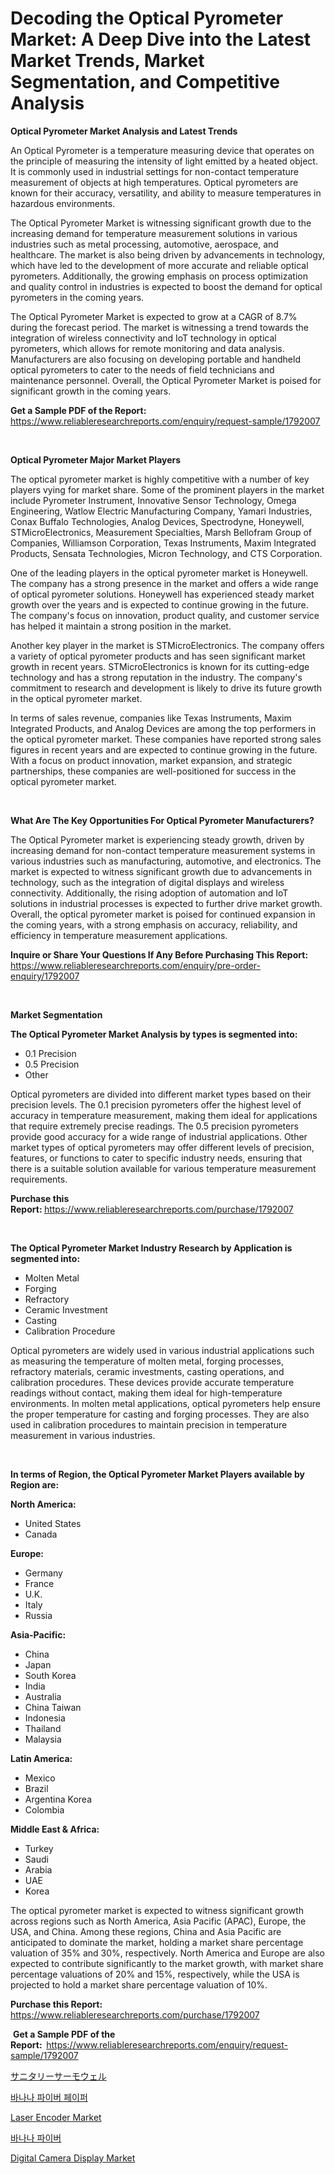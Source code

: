 <p><h1>Decoding the Optical Pyrometer Market: A Deep Dive into the Latest Market Trends, Market Segmentation, and Competitive Analysis</h1></p><p><strong>Optical Pyrometer Market Analysis and Latest Trends</strong></p>
<p><p>An Optical Pyrometer is a temperature measuring device that operates on the principle of measuring the intensity of light emitted by a heated object. It is commonly used in industrial settings for non-contact temperature measurement of objects at high temperatures. Optical pyrometers are known for their accuracy, versatility, and ability to measure temperatures in hazardous environments.</p><p>The Optical Pyrometer Market is witnessing significant growth due to the increasing demand for temperature measurement solutions in various industries such as metal processing, automotive, aerospace, and healthcare. The market is also being driven by advancements in technology, which have led to the development of more accurate and reliable optical pyrometers. Additionally, the growing emphasis on process optimization and quality control in industries is expected to boost the demand for optical pyrometers in the coming years.</p><p>The Optical Pyrometer Market is expected to grow at a CAGR of 8.7% during the forecast period. The market is witnessing a trend towards the integration of wireless connectivity and IoT technology in optical pyrometers, which allows for remote monitoring and data analysis. Manufacturers are also focusing on developing portable and handheld optical pyrometers to cater to the needs of field technicians and maintenance personnel. Overall, the Optical Pyrometer Market is poised for significant growth in the coming years.</p></p>
<p><strong>Get a Sample PDF of the Report:&nbsp;</strong> <a href="https://www.reliableresearchreports.com/enquiry/request-sample/1792007">https://www.reliableresearchreports.com/enquiry/request-sample/1792007</a></p>
<p>&nbsp;</p>
<p><strong>Optical Pyrometer Major Market Players</strong></p>
<p><p>The optical pyrometer market is highly competitive with a number of key players vying for market share. Some of the prominent players in the market include Pyrometer Instrument, Innovative Sensor Technology, Omega Engineering, Watlow Electric Manufacturing Company, Yamari Industries, Conax Buffalo Technologies, Analog Devices, Spectrodyne, Honeywell, STMicroElectronics, Measurement Specialties, Marsh Bellofram Group of Companies, Williamson Corporation, Texas Instruments, Maxim Integrated Products, Sensata Technologies, Micron Technology, and CTS Corporation.</p><p>One of the leading players in the optical pyrometer market is Honeywell. The company has a strong presence in the market and offers a wide range of optical pyrometer solutions. Honeywell has experienced steady market growth over the years and is expected to continue growing in the future. The company's focus on innovation, product quality, and customer service has helped it maintain a strong position in the market.</p><p>Another key player in the market is STMicroElectronics. The company offers a variety of optical pyrometer products and has seen significant market growth in recent years. STMicroElectronics is known for its cutting-edge technology and has a strong reputation in the industry. The company's commitment to research and development is likely to drive its future growth in the optical pyrometer market.</p><p>In terms of sales revenue, companies like Texas Instruments, Maxim Integrated Products, and Analog Devices are among the top performers in the optical pyrometer market. These companies have reported strong sales figures in recent years and are expected to continue growing in the future. With a focus on product innovation, market expansion, and strategic partnerships, these companies are well-positioned for success in the optical pyrometer market.</p></p>
<p>&nbsp;</p>
<p><strong>What Are The Key Opportunities For Optical Pyrometer Manufacturers?</strong></p>
<p><p>The Optical Pyrometer market is experiencing steady growth, driven by increasing demand for non-contact temperature measurement systems in various industries such as manufacturing, automotive, and electronics. The market is expected to witness significant growth due to advancements in technology, such as the integration of digital displays and wireless connectivity. Additionally, the rising adoption of automation and IoT solutions in industrial processes is expected to further drive market growth. Overall, the optical pyrometer market is poised for continued expansion in the coming years, with a strong emphasis on accuracy, reliability, and efficiency in temperature measurement applications.</p></p>
<p><strong>Inquire or Share Your Questions If Any Before Purchasing This Report:</strong> <a href="https://www.reliableresearchreports.com/enquiry/pre-order-enquiry/1792007">https://www.reliableresearchreports.com/enquiry/pre-order-enquiry/1792007</a></p>
<p>&nbsp;</p>
<p><strong>Market Segmentation</strong></p>
<p><strong>The Optical Pyrometer Market Analysis by types is segmented into:</strong></p>
<p><ul><li>0.1 Precision</li><li>0.5 Precision</li><li>Other</li></ul></p>
<p><p>Optical pyrometers are divided into different market types based on their precision levels. The 0.1 precision pyrometers offer the highest level of accuracy in temperature measurement, making them ideal for applications that require extremely precise readings. The 0.5 precision pyrometers provide good accuracy for a wide range of industrial applications. Other market types of optical pyrometers may offer different levels of precision, features, or functions to cater to specific industry needs, ensuring that there is a suitable solution available for various temperature measurement requirements.</p></p>
<p><strong>Purchase this Report:&nbsp;</strong><a href="https://www.reliableresearchreports.com/purchase/1792007">https://www.reliableresearchreports.com/purchase/1792007</a></p>
<p>&nbsp;</p>
<p><strong>The Optical Pyrometer Market Industry Research by Application is segmented into:</strong></p>
<p><ul><li>Molten Metal</li><li>Forging</li><li>Refractory</li><li>Ceramic Investment</li><li>Casting</li><li>Calibration Procedure</li></ul></p>
<p><p>Optical pyrometers are widely used in various industrial applications such as measuring the temperature of molten metal, forging processes, refractory materials, ceramic investments, casting operations, and calibration procedures. These devices provide accurate temperature readings without contact, making them ideal for high-temperature environments. In molten metal applications, optical pyrometers help ensure the proper temperature for casting and forging processes. They are also used in calibration procedures to maintain precision in temperature measurement in various industries.</p></p>
<p>&nbsp;</p>
<p><strong>In terms of Region, the Optical Pyrometer Market Players available by Region are:</strong></p>
<p>
    <p> <strong> North America: </strong>
        <ul>
            <li>United States</li>
            <li>Canada</li>
        </ul>
        </p> 
    <p> <strong> Europe: </strong>
        <ul>
            <li>Germany</li>
            <li>France</li>
            <li>U.K.</li>
            <li>Italy</li>
            <li>Russia</li>
        </ul>
        </p> 
    <p> <strong> Asia-Pacific: </strong>
        <ul>
            <li>China</li>
            <li>Japan</li>
            <li>South Korea</li>
            <li>India</li>
            <li>Australia</li>
            <li>China Taiwan</li>
            <li>Indonesia</li>
            <li>Thailand</li>
            <li>Malaysia</li>
        </ul>
        </p> 
    <p> <strong> Latin America: </strong>
        <ul>
            <li>Mexico</li>
            <li>Brazil</li>
            <li>Argentina Korea</li>
            <li>Colombia</li>
        </ul>
        </p> 
    <p> <strong> Middle East & Africa: </strong>
        <ul>
            <li>Turkey</li>
            <li>Saudi</li>
            <li>Arabia</li>
            <li>UAE</li>
            <li>Korea</li>
        </ul>
    </p>
    </p>
<p><p>The optical pyrometer market is expected to witness significant growth across regions such as North America, Asia Pacific (APAC), Europe, the USA, and China. Among these regions, China and Asia Pacific are anticipated to dominate the market, holding a market share percentage valuation of 35% and 30%, respectively. North America and Europe are also expected to contribute significantly to the market growth, with market share percentage valuations of 20% and 15%, respectively, while the USA is projected to hold a market share percentage valuation of 10%.</p></p>
<p><strong>Purchase this Report: </strong><a href="https://www.reliableresearchreports.com/purchase/1792007">https://www.reliableresearchreports.com/purchase/1792007</a></p>
<p>&nbsp;<strong>Get a Sample PDF of the Report:&nbsp;&nbsp;</strong><a href="https://www.reliableresearchreports.com/enquiry/request-sample/1792007">https://www.reliableresearchreports.com/enquiry/request-sample/1792007</a></p>
<p><strong></strong></p>
<p><p><a href="https://github.com/hilmi-2a/Market-Research-Report-List-1/blob/main/824356810671.md">サニタリーサーモウェル</a></p><p><a href="https://github.com/nuekbpymrrz5/Market-Research-Report-List-1/blob/main/95977259817.md">바나나 파이버 페이퍼</a></p><p><a href="https://github.com/AKSHATREPORTPRIME/Market-Research-Report-List-3/blob/main/laser-encoder-market.md">Laser Encoder Market</a></p><p><a href="https://github.com/BrettWeberrt8767765/Market-Research-Report-List-1/blob/main/38527229818.md">바나나 파이버</a></p><p><a href="https://github.com/mancsybtousav/Market-Research-Report-List-1/blob/main/digital-camera-display-market.md">Digital Camera Display Market</a></p></p>